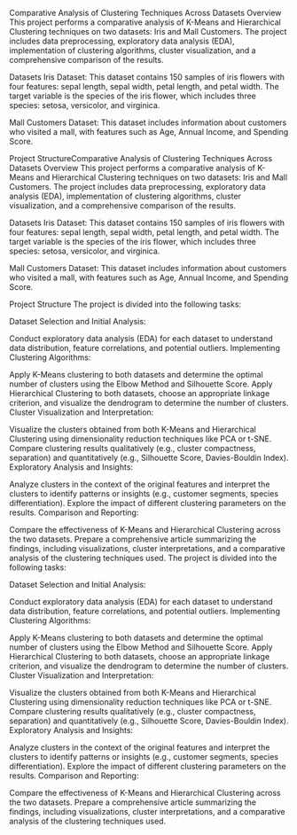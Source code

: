 Comparative Analysis of Clustering Techniques Across Datasets
Overview
This project performs a comparative analysis of K-Means and Hierarchical Clustering techniques on two datasets: Iris and Mall Customers. The project includes data preprocessing, exploratory data analysis (EDA), implementation of clustering algorithms, cluster visualization, and a comprehensive comparison of the results.

Datasets
Iris Dataset: This dataset contains 150 samples of iris flowers with four features: sepal length, sepal width, petal length, and petal width. The target variable is the species of the iris flower, which includes three species: setosa, versicolor, and virginica.

Mall Customers Dataset: This dataset includes information about customers who visited a mall, with features such as Age, Annual Income, and Spending Score.

Project StructureComparative Analysis of Clustering Techniques Across Datasets
Overview
This project performs a comparative analysis of K-Means and Hierarchical Clustering techniques on two datasets: Iris and Mall Customers. The project includes data preprocessing, exploratory data analysis (EDA), implementation of clustering algorithms, cluster visualization, and a comprehensive comparison of the results.

Datasets
Iris Dataset: This dataset contains 150 samples of iris flowers with four features: sepal length, sepal width, petal length, and petal width. The target variable is the species of the iris flower, which includes three species: setosa, versicolor, and virginica.

Mall Customers Dataset: This dataset includes information about customers who visited a mall, with features such as Age, Annual Income, and Spending Score.

Project Structure
The project is divided into the following tasks:

Dataset Selection and Initial Analysis:

Conduct exploratory data analysis (EDA) for each dataset to understand data distribution, feature correlations, and potential outliers.
Implementing Clustering Algorithms:

Apply K-Means clustering to both datasets and determine the optimal number of clusters using the Elbow Method and Silhouette Score.
Apply Hierarchical Clustering to both datasets, choose an appropriate linkage criterion, and visualize the dendrogram to determine the number of clusters.
Cluster Visualization and Interpretation:

Visualize the clusters obtained from both K-Means and Hierarchical Clustering using dimensionality reduction techniques like PCA or t-SNE.
Compare clustering results qualitatively (e.g., cluster compactness, separation) and quantitatively (e.g., Silhouette Score, Davies-Bouldin Index).
Exploratory Analysis and Insights:

Analyze clusters in the context of the original features and interpret the clusters to identify patterns or insights (e.g., customer segments, species differentiation).
Explore the impact of different clustering parameters on the results.
Comparison and Reporting:

Compare the effectiveness of K-Means and Hierarchical Clustering across the two datasets.
Prepare a comprehensive article summarizing the findings, including visualizations, cluster interpretations, and a comparative analysis of the clustering techniques used.
The project is divided into the following tasks:

Dataset Selection and Initial Analysis:

Conduct exploratory data analysis (EDA) for each dataset to understand data distribution, feature correlations, and potential outliers.
Implementing Clustering Algorithms:

Apply K-Means clustering to both datasets and determine the optimal number of clusters using the Elbow Method and Silhouette Score.
Apply Hierarchical Clustering to both datasets, choose an appropriate linkage criterion, and visualize the dendrogram to determine the number of clusters.
Cluster Visualization and Interpretation:

Visualize the clusters obtained from both K-Means and Hierarchical Clustering using dimensionality reduction techniques like PCA or t-SNE.
Compare clustering results qualitatively (e.g., cluster compactness, separation) and quantitatively (e.g., Silhouette Score, Davies-Bouldin Index).
Exploratory Analysis and Insights:

Analyze clusters in the context of the original features and interpret the clusters to identify patterns or insights (e.g., customer segments, species differentiation).
Explore the impact of different clustering parameters on the results.
Comparison and Reporting:

Compare the effectiveness of K-Means and Hierarchical Clustering across the two datasets.
Prepare a comprehensive article summarizing the findings, including visualizations, cluster interpretations, and a comparative analysis of the clustering techniques used.
